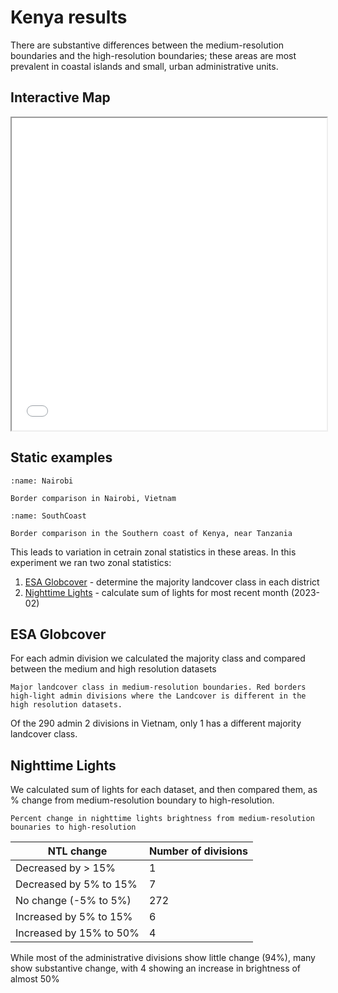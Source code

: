 # Kenya results
There are substantive differences between the medium-resolution boundaries and the high-resolution boundaries; these areas are most prevalent in coastal islands and small, urban administrative units. 
## Interactive Map
<iframe src="_static/KEN_boundary_comparison.html" width=100% height=500px></iframe>

## Static examples
```{figure} images/KEN_Border_Comparison_Nairboi.png
:name: Nairobi

Border comparison in Nairobi, Vietnam
```
```{figure} images/KEN_Border_Comparison_SouthCoast.png
:name: SouthCoast

Border comparison in the Southern coast of Kenya, near Tanzania
```

This leads to variation in cetrain zonal statistics in these areas. In this experiment we ran two zonal statistics:
1. [ESA Globcover](http://due.esrin.esa.int/page_globcover.php) - determine the majority landcover class in each district
2. [Nighttime Lights](https://registry.opendata.aws/wb-light-every-night/) - calculate sum of lights for most recent month (2023-02)

## ESA Globcover
For each admin division we calculated the majority class and compared between the medium and high resolution datasets
```{figure} images/KEN_LC_Max.png
Major landcover class in medium-resolution boundaries. Red borders high-light admin divisions where the Landcover is different in the high resolution datasets.
```
Of the 290 admin 2 divisions in Vietnam, only 1 has a different majority landcover class.

## Nighttime Lights
We calculated sum of lights for each dataset, and then compared them, as % change from medium-resolution boundary to high-resolution.
```{figure} images/KEN_NTL_SoL.png
Percent change in nighttime lights brightness from medium-resolution bounaries to high-resolution
```
| NTL change | Number of divisions |
| --- | :--- |
| Decreased by > 15% | 1 |
| Decreased by 5% to 15% | 7 |
| No change (-5% to 5%) | 272 |
| Increased by 5% to 15% | 6 |
| Increased by 15% to 50% | 4 |

While most of the administrative divisions show little change (94%), many show substantive change, with 4 showing an increase in brightness of almost 50%
